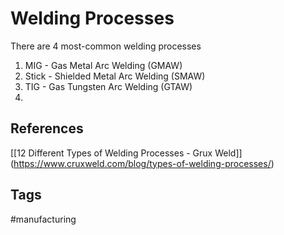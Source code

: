# Welding Processes
There are 4 most-common welding processes

1. MIG - Gas Metal Arc Welding (GMAW)  
2. Stick - Shielded Metal Arc Welding (SMAW)  
3. TIG - Gas Tungsten Arc Welding (GTAW)  
4. 

## References
\[[12 Different Types of Welding Processes - Grux Weld]\](https://www.cruxweld.com/blog/types-of-welding-processes/)  

## Tags
#manufacturing
